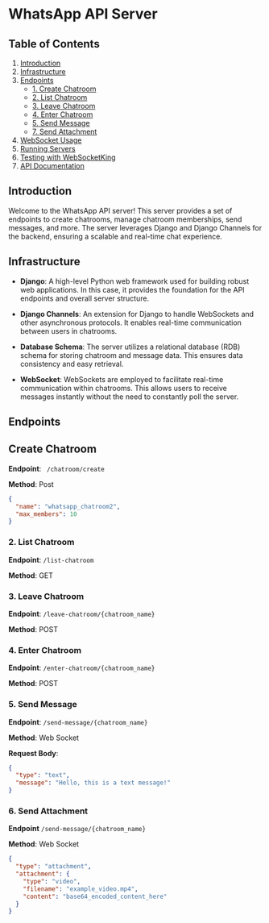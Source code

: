 # WhatsApp API Server

## Table of Contents

1. [Introduction](#introduction)
2. [Infrastructure](#infrastructure)
3. [Endpoints](#endpoints)
   - [1. Create Chatroom](#1-create-chatroom)
   - [2. List Chatroom](#2-list-chatroom)
   - [3. Leave Chatroom](#3-leave-chatroom)
   - [4. Enter Chatroom](#4-enter-chatroom)
   - [5. Send Message](#5-send-message)
   - [7. Send Attachment](#7-send-attachment)
4. [WebSocket Usage](#websocket-usage)
5. [Running Servers](#running-servers)
6. [Testing with WebSocketKing](#testing-with-websocketking)
7. [API Documentation](#api-documentation)

## Introduction

Welcome to the WhatsApp API server! This server provides a set of endpoints to create chatrooms, manage chatroom memberships, send messages, and more. The server leverages Django and Django Channels for the backend, ensuring a scalable and real-time chat experience.

## Infrastructure

- **Django**: A high-level Python web framework used for building robust web applications. In this case, it provides the foundation for the API endpoints and overall server structure.

- **Django Channels**: An extension for Django to handle WebSockets and other asynchronous protocols. It enables real-time communication between users in chatrooms.

- **Database Schema**: The server utilizes a relational database (RDB) schema for storing chatroom and message data. This ensures data consistency and easy retrieval.

- **WebSocket**: WebSockets are employed to facilitate real-time communication within chatrooms. This allows users to receive messages instantly without the need to constantly poll the server.

## Endpoints

## Create Chatroom

**Endpoint**: ` /chatroom/create`

**Method**: Post

```json
{
  "name": "whatsapp_chatroom2",
  "max_members": 10
}
```

### 2. List Chatroom

**Endpoint**: `/list-chatroom`

**Method**: GET

### 3. Leave Chatroom

**Endpoint**: `/leave-chatroom/{chatroom_name}`

**Method**: POST

### 4. Enter Chatroom

**Endpoint**: `/enter-chatroom/{chatroom_name}`

**Method**: POST

### 5. Send Message

**Endpoint**: `/send-message/{chatroom_name}`

**Method**: Web Socket

**Request Body**:

```json
{
  "type": "text",
  "message": "Hello, this is a text message!"
}
```

### 6. Send Attachment

**Endpoint** `/send-message/{chatroom_name}`

**Method**: Web Socket

```json
{
  "type": "attachment",
  "attachment": {
    "type": "video",
    "filename": "example_video.mp4",
    "content": "base64_encoded_content_here"
  }
}
```
